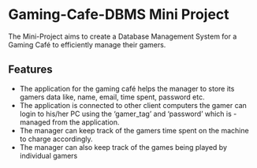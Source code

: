 # Gaming-Cafe-DBMS Mini Project
The Mini-Project aims to create a Database Management System for a Gaming Café to efficiently manage their gamers. 

## Features

- The application for the gaming café helps the manager to store its gamers data like, name, email, time spent, password etc.
- The application is connected to other client computers  the gamer can login to his/her PC using the ‘gamer_tag’ and ‘password’ which is - managed from the application.
- The manager can keep track of the gamers time spent on the machine to charge accordingly.
- The manager can also keep track of the games being played by individual gamers

